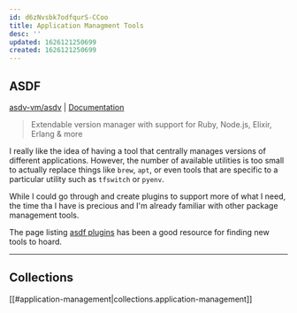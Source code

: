 ```yaml
---
id: d6zNvsbk7odfqurS-CCoo
title: Application Managment Tools
desc: ''
updated: 1626121250699
created: 1626121250699
---
```


## ASDF

[asdv-vm/asdv](https://github.com/asdf-vm/asdf) | [Documentation](https://asdf-vm.com/#/core-manage-asdf)

> Extendable version manager with support for Ruby, Node.js, Elixir, Erlang &
> more

I really like the idea of having a tool that centrally manages versions of
different applications. However, the number of available utilities is too small
to actually replace things like `brew`, `apt`, or even tools that are specific
to a particular utility such as `tfswitch` or `pyenv`.

While I could go through and create plugins to support more of what I need, the
time tha I have is precious and I'm already familiar with other package
management tools.

The page listing
[asdf plugins](https://asdf-vm.com/#/plugins-all?id=plugin-list) has been a
good resource for finding new tools to hoard.

----

## Collections

[[#application-management|collections.application-management]]
